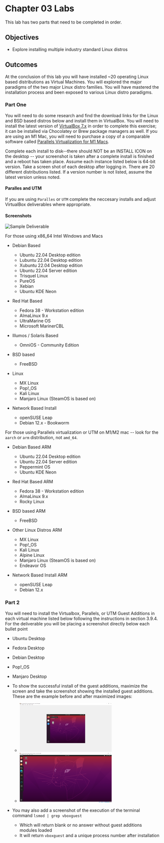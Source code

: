 # Chapter 03 Labs

This lab has two parts that need to be completed in order.

## Objectives

* Explore installing multiple industry standard Linux distros

## Outcomes

At the conclusion of this lab you will have installed ~20 operating Linux based distributions as Virtual Machines. You will explored the major paradigms of the two major Linux distro families. You will have mastered the installation process and been exposed to various Linux distro paradigms.

### Part One

You will need to do some research and find the download links for the Linux and BSD based distros below and install them in VirtualBox. You will need to install the latest version of [VirtualBox 7.x](https://virtualbox.org "VirtualBox Download site") in order to complete this exercise; it can be installed via Chocolatey or Brew package managers as well. If you are using an M1 Mac, you will need to purchase a copy of a comparable software called [Parallels Virtualization for M1 Macs](https://www.parallels.com/ "Parallels virtualization for M1 Mac").

Complete each install to disk--there should NOT be an INSTALL ICON on the desktop -- your screenshot is taken after a complete install is finished and a reboot has taken place. Assume each instance listed below is 64-bit version. Take a screen shot of each desktop after logging in. There are 20 different distributions listed. If a version number is not listed, assume the latest version unless noted.

#### Paralles and UTM

If you are using `Paralles` or `UTM` complete the neccesary installs and adjust VirtualBox deliverables where appropriate.

#### Screenshots

![*Sample Deliverable*](images/Chapter-03/lab-example/virtualbox-ubuntu.png "Sample Deliverable")

For those using x86_64 Intel Windows and Macs

* Debian Based
  * Ubuntu 22.04 Desktop edition
  * Lubuntu 22.04 Desktop edition
  * Xubuntu 22.04 Desktop edition
  * Ubuntu 22.04 Server edition
  * Trisquel Linux
  * PureOS
  * Xebian
  * Ubuntu KDE Neon

* Red Hat Based
  * Fedora 38 - Workstation edition
  * AlmaLinux 9.x
  * UltraMarine OS
  * Microsoft MarinerCBL

* Illumos / Solaris Based
  * OmniOS - Community Edition

* BSD based
  * FreeBSD

* Linux
  * MX Linux
  * Pop!_OS
  * Kali Linux
  * Manjaro Linux (SteamOS is based on)

* Network Based Install
  * openSUSE Leap
  * Debian 12.x - Bookworm
  
For those using Parallels virtualization or UTM on M1/M2 mac -- look for the `aarch` or `arm` distribution, not `amd_64`.

* Debian Based ARM
  * Ubuntu 22.04 Desktop edition
  * Ubuntu 22.04 Server edition
  * Peppermint OS
  * Ubuntu KDE Neon

* Red Hat Based ARM
  * Fedora 38 - Workstation edition 
  * AlmaLinux 9.x 
  * Rocky Linux

* BSD based ARM
  * FreeBSD

* Other Linux Distros ARM
  * MX Linux
  * Pop!_OS
  * Kali Linux
  * Alpine Linux
  * Manjaro Linux (SteamOS is based on)
  * Endeavor OS

* Network Based Install ARM
  * openSUSE Leap
  * Debian 12.x

### Part 2

You will need to install the Virtualbox, Parallels, or UTM Guest Additions in each virtual machine listed below following the instructions in section 3.9.4. For the deliverable you will be placing a screenshot directly below each bullet point
  * Ubuntu Desktop
  * Fedora Desktop
  * Debian Desktop
  * Pop!_OS 
  * Manjaro Desktop

* To show the successful install of the guest additions, maximize the screen and take the screenshot showing the installed guest additions. These are the example before and after maximized images:
    * ![Before Guest Additions](images/Chapter-03/guest-additions-install/before-guest-additions.png "Before Guest Additions Install")
    * ![After Guest Additions](images/Chapter-03/guest-additions-install/after-guest-additions.png "After Guest Additions Install")
* You may also add a screenshot of the execution of the terminal command `lsmod | grep vboxguest`
  * Which will return blank or no answer without guest additions modules loaded
  * It will return `vboxguest` and a unique process number after installation


